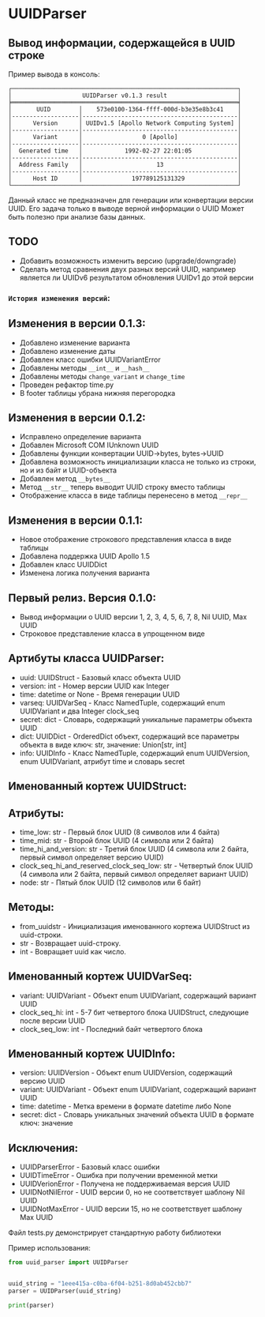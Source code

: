 # UUIDParser
## Вывод информации, содержащейся в UUID строке

Пример вывода в консоль:

```
┌────────────────────────────────────────────────────────────────┐
│                    UUIDParser v0.1.3 result                    │
╞════════════════════════════════════════════════════════════════╡
│       UUID        │    573e0100-1364-ffff-000d-b3e35e8b3c41    │
│-------------------│--------------------------------------------│
│      Version      │ UUIDv1.5 [Apollo Network Computing System] │
│-------------------│--------------------------------------------│
│      Variant      │                 0 [Apollo]                 │
│-------------------│--------------------------------------------│
│  Generated time   │            1992-02-27 22:01:05             │
│-------------------│--------------------------------------------│
│  Address Family   │                     13                     │
│-------------------│--------------------------------------------│
│      Host ID      │              197789125131329               │
└────────────────────────────────────────────────────────────────┘
```

Данный класс не предназначен для генерации или конвертации версии UUID. Его задача только в выводе верной информации о UUID
Может быть полезно при анализе базы данных.

TODO
----
- Добавить возможность изменить версию (upgrade/downgrade)
- Сделать метод сравнения двух разных версий UUID, например является ли UUIDv6 результатом обновления UUIDv1 до этой версии

### `История изменения версий`:

Изменения в версии 0.1.3:
-------------------------
- Добавлено изменение варианта
- Добавлено изменение даты
- Добавлен класс ошибки UUIDVariantError
- Добавлены методы `__int__` и `__hash__`
- Добавлены методы `change_variant` и `change_time`
- Проведен рефактор time.py
- В footer таблицы убрана нижняя перегородка


Изменения в версии 0.1.2:
-------------------------
- Исправлено определение варианта
- Добавлен Microsoft COM IUnknown UUID
- Добавлены функции конвертации UUID->bytes, bytes->UUID
- Добавлена возможность инициализации класса не только из строки, но и из байт и UUID-объекта
- Добавлен метод `__bytes__`
- Метод `__str__` теперь выводит UUID строку вместо таблицы
- Отображение класса в виде таблицы перенесено в метод `__repr__`

Изменения в версии 0.1.1:
-------------------------
- Новое отображение строкового представления класса в виде таблицы
- Добавлена поддержка UUID Apollo 1.5
- Добавлен класс UUIDDict
- Изменена логика получения варианта

Первый релиз. Версия 0.1.0:
---------------------------
- Вывод информации о UUID версии 1, 2, 3, 4, 5, 6, 7, 8, Nil UUID, Max UUID
- Строковое представление класса в упрощенном виде

Артибуты класса UUIDParser:
---------------------------
- uuid: UUIDStruct       - Базовый класс объекта UUID
- version: int           - Номер версии UUID как Integer
- time: datetime or None - Время генерации UUID
- varseq: UUIDVarSeq     - Класс NamedTuple, содержащий enum UUIDVariant и два Integer clock_seq
- secret: dict           - Словарь, содержащий уникальные параметры объекта UUID
- dict: UUIDDict         - OrderedDict объект, содержащий все параметры объекта в виде ключ: str, значение: Union[str, int]
- info: UUIDInfo         - Класс NamedTuple, содержащий enum UUIDVersion, enum UUIDVariant, атрибут time и словарь secret

Именованный кортеж UUIDStruct:
------------------------------
Атрибуты:
---------
- time_low: str                                - Первый блок UUID (8 символов или 4 байта)
- time_mid: str                                - Второй блок UUID (4 символа или 2 байта)
- time_hi_and_version: str                     - Третий блок UUID (4 символа или 2 байта, первый символ определяет версию UUID)
- clock_seq_hi_and_reserved_clock_seq_low: str - Четвертый блок UUID (4 символа или 2 байта, первый символ определяет вариант UUID)
- node: str                                    - Пятый блок UUID (12 символов или 6 байт)

Методы:
-------
- from_uuidstr - Инициализация именованного кортежа UUIDStruct из uuid-строки.
- str          - Возвращает uuid-строку.
- int          - Вовращает uuid как число.

Именованный кортеж UUIDVarSeq:
------------------------------
- variant: UUIDVariant - Объект enum UUIDVariant, содержащий вариант UUID
- clock_seq_hi: int    - 5-7 бит четвертого блока UUIDStruct, следующие после версии UUID
- clock_seq_low: int   - Последний байт четвертого блока

Именованный кортеж UUIDInfo:
----------------------------
- version: UUIDVersion - Объект enum UUIDVersion, содержащий версию UUID
- variant: UUIDVariant - Объект enum UUIDVariant, содержащий вариант UUID
- time: datetime       - Метка времени в формате datetime либо None
- secret: dict         - Словарь уникальных значений объекта UUID в формате ключ: значение

Исключения:
-----------
- UUIDParserError - Базовый класс ошибки
- UUIDTimeError   - Ошибка при получении временной метки
- UUIDVerionError - Получена не поддерживаемая версия UUID
- UUIDNotNilError - UUID версии 0, но не соответствует шаблону Nil UUID
- UUIDNotMaxError - UUID версии 15, но не соответствует шаблону Max UUID

Файл tests.py демонстрирует стандартную работу библиотеки

Пример использования:

```python
from uuid_parser import UUIDParser


uuid_string = "1eee415a-c0ba-6f04-b251-8d0ab452cbb7"
parser = UUIDParser(uuid_string)

print(parser)
```

